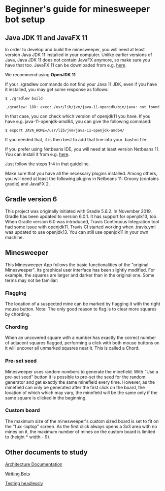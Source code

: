 # Beginner's guide for minesweeper bot setup

## Java JDK 11 and JavaFX 11

In order to develop and build the minesweeper, you will need at least version Java JDK 11 installed in your computer. Unlike earlier versions of Java, Java JDK 11 does not contain JavaFX anymore, so make sure you have that too. JavaFX 11 can be downloaded from e.g. [here](https://gluonhq.com/products/javafx/).

We recommend using **OpenJDK 11**.

If your ./gradlew commands do not find your Java 11 JDK, even if you have it installed, you may get some response as follows:

```$ ./gradlew build```

```./gradlew: 188: exec: /usr/lib/jvm/java-11-openjdk/bin/java: not found```

In that case, you can check which version of openjdk11 you have. If you have e.g. java-11-openjdk-amd64, you can give the following command:

```$ export JAVA_HOME=/usr/lib/jvm/java-11-openjdk-amd64/```

If you needed that, it is then best to add that line into your .bashrc file.

If you prefer using Netbeans IDE, you will need at least version Netbeans 11. You can install it from e.g. [here](https://computingforgeeks.com/install-netbeans-ide-on-debian-ubuntu-and-linux-mint/).

Just follow the steps 1-4 in that guideline.

Make sure that you have all the necessary plugins installed. Among others, you will need at least the following plugins in Netbeans 11: Groovy (contains gradle) and JavaFX 2.

## Gradle version 6

This project was originally initiated with Gradle 5.6.2.
In November 2019, Gradle has been updated to version 6.0.1. It has support for openjdk13, too.
When Gradle version 6.0 was introduced, Travis Continuous Integration tool had some issue with openjdk11. Travis CI started working when .travis.yml was updated to use openjdk13. You can still use openjdk11 in your own machine.

## Minesweeper

This Minesweeper App follows the basic functionalities of the "original Minesweeper".
Its graphical user interface has been slightly modified. For example, the squares are larger and darker than in the original one. Some terms may not be familiar:

### Flagging

The location of a suspected mine can be marked by flagging it with the right mouse button. Note: The only good reason to flag is to clear more squares by chording.

### Chording

When an uncovered square with a number has exactly the correct number of adjacent squares flagged, performing a click with both mouse buttons on it will uncover all unmarked squares near it. This is called a Chord.

### Pre-set seed

Minesweeper uses random numbers to generate the minefield. With "Use a pre-set seed" button it is possible to pre-set the seed for the random generator and get exactly the same minefield every time. However, as the minefield can only be generated after the first click on the board, the location of which which may vary, the minefield will be the same only if the same square is clicked in the beginning.

### Custom board

The maximum size of the minesweeper's custom sized board is set to fit on the "fuxi-laptop" screen. As the first click always opens a 3x3 area with no mines on it, the maximum number of mines on the custom board is limited to (height * width - 9).

## Other documents to study

[Architecture Documentation](https://github.com/TiraLabra/minesweeper/blob/master/documentation/Architecture-Documentation.md)

[Writing Bots](https://github.com/TiraLabra/minesweeper/blob/master/documentation/Writing-Bots.md)

[Testing headlessly](https://github.com/TiraLabra/minesweeper/blob/master/documentation/Writing-Bots.md)